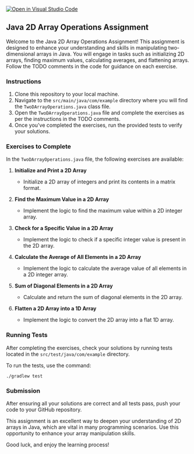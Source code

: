 [![Open in Visual Studio Code](https://classroom.github.com/assets/open-in-vscode-718a45dd9cf7e7f842a935f5ebbe5719a5e09af4491e668f4dbf3b35d5cca122.svg)](https://classroom.github.com/online_ide?assignment_repo_id=13135002&assignment_repo_type=AssignmentRepo)
## Java 2D Array Operations Assignment

Welcome to the Java 2D Array Operations Assignment! This assignment is designed to enhance your understanding and skills in manipulating two-dimensional arrays in Java. You will engage in tasks such as initializing 2D arrays, finding maximum values, calculating averages, and flattening arrays. Follow the TODO comments in the code for guidance on each exercise.

### Instructions

1. Clone this repository to your local machine.
2. Navigate to the `src/main/java/com/example` directory where you will find the `TwoDArrayOperations.java` class file.
3. Open the `TwoDArrayOperations.java` file and complete the exercises as per the instructions in the TODO comments.
4. Once you've completed the exercises, run the provided tests to verify your solutions.

### Exercises to Complete

In the `TwoDArrayOperations.java` file, the following exercises are available:

1. **Initialize and Print a 2D Array**
   - Initialize a 2D array of integers and print its contents in a matrix format.

2. **Find the Maximum Value in a 2D Array**
   - Implement the logic to find the maximum value within a 2D integer array.

3. **Check for a Specific Value in a 2D Array**
   - Implement the logic to check if a specific integer value is present in the 2D array.

4. **Calculate the Average of All Elements in a 2D Array**
   - Implement the logic to calculate the average value of all elements in a 2D integer array.

5. **Sum of Diagonal Elements in a 2D Array**
   - Calculate and return the sum of diagonal elements in the 2D array.

6. **Flatten a 2D Array into a 1D Array**
   - Implement the logic to convert the 2D array into a flat 1D array.

### Running Tests

After completing the exercises, check your solutions by running tests located in the `src/test/java/com/example` directory.

To run the tests, use the command:

```
./gradlew test
```

### Submission

After ensuring all your solutions are correct and all tests pass, push your code to your GitHub repository.

This assignment is an excellent way to deepen your understanding of 2D arrays in Java, which are vital in many programming scenarios. Use this opportunity to enhance your array manipulation skills.

Good luck, and enjoy the learning process!